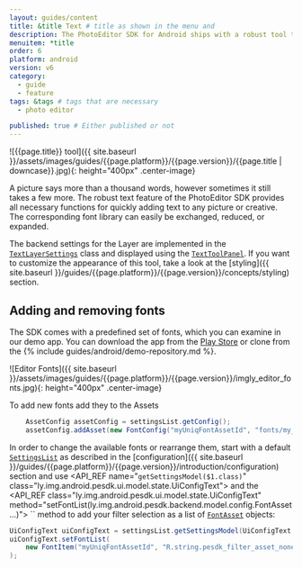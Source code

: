 ```yaml
---
layout: guides/content
title: &title Text # title as shown in the menu and 
description: The PhotoEditor SDK for Android ships with a robust tool that provides all necessary functions for quickly adding text. Learn how to add custom fonts.
menuitem: *title
order: 6
platform: android
version: v6
category: 
  - guide
  - feature
tags: &tags # tags that are necessary
  - photo editor 

published: true # Either published or not 
---
```


![{{page.title}} tool]({{ site.baseurl }}/assets/images/guides/{{page.platform}}/{{page.version}}/{{page.title | downcase}}.jpg){: height="400px" .center-image}

A picture says more than a thousand words, however sometimes it still takes a few more. The robust text feature of the PhotoEditor SDK provides all necessary functions for quickly adding text to any picture or creative. The corresponding font library can easily be exchanged, reduced, or expanded.

The backend settings for the Layer are implemented in the [`TextLayerSettings`]({{site.baseurl}}/apidocs/{{page.platform}}/{{page.version}}/ly/img/android/pesdk/backend/model/state/layer/TextLayerSettings.html) class and displayed using the [`TextToolPanel`]({{site.baseurl}}/apidocs/{{page.platform}}/{{page.version}}/ly/img/android/pesdk/ui/panels/TextToolPanel.html). If you want to customize the appearance of this tool, take a look at the [styling]({{ site.baseurl }}/guides/{{page.platform}}/{{page.version}}/concepts/styling) section.

## Adding and removing fonts

The SDK comes with a predefined set of fonts, which you can examine in our demo app. You can download the app from the [Play Store](https://play.google.com/store/apps/details?id=com.photoeditorsdk.android.app) or clone from the {% include guides/android/demo-repository.md %}.

![Editor Fonts]({{ site.baseurl }}/assets/images/guides/{{page.platform}}/{{page.version}}/imgly_editor_fonts.jpg){: height="400px" .center-image}

To add new fonts add they to the Assets

```java
	AssetConfig assetConfig = settingsList.getConfig();
	assetConfig.addAsset(new FontConfig("myUniqFontAssetId", "fonts/my_font.ttf"));
```

In order to change the available fonts or rearrange them, start with a default [`SettingsList`]({{site.baseurl}}/apidocs/{{page.platform}}/{{page.version}}/ly/img/android/pesdk/backend/model/state/manager/SettingsList.html) as described in the [configuration]({{ site.baseurl }}/guides/{{page.platform}}/{{page.version}}/introduction/configuration) section and use <API_REF name="`getSettingsModel($1.class)`" class="ly.img.android.pesdk.ui.model.state.UiConfigText"> and the <API_REF class="ly.img.android.pesdk.ui.model.state.UiConfigText" method="setFontList(ly.img.android.pesdk.backend.model.config.FontAsset...)"> `` method to add your filter selection as a list of [`FontAsset`]({{site.baseurl}}/apidocs/{{page.platform}}/{{page.version}}/ly/img/android/pesdk/backend/model/config/FontAsset.html) objects:

```java
UiConfigText uiConfigText = settingsList.getSettingsModel(UiConfigText.class);
uiConfigText.setFontList(
	new FontItem("myUniqFontAssetId", "R.string.pesdk_filter_asset_none")
);
```

